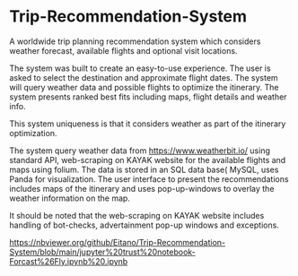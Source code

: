 # Trip-Recommendation-System

A worldwide trip planning recommendation system which considers weather forecast, available flights and optional visit locations.

The system was built to create an easy-to-use experience. The user is asked to select the destination and approximate flight dates. The system will query weather data and possible flights to optimize the itinerary. The system presents ranked best fits including maps, flight details and weather info.

This system uniqueness is that it considers weather as part of the itinerary optimization.

The system query weather data from https://www.weatherbit.io/ using standard API, web-scraping on KAYAK website for the available flights and maps using folium.
The data is stored in an SQL data base( MySQL, uses Panda for visualization. The user interface to present the recommendations includes maps of the itinerary and uses pop-up-windows to overlay the weather information on the map. 

It should be noted that the web-scraping on KAYAK website includes handling of bot-checks, advertainment pop-up windows and exceptions.



https://nbviewer.org/github/Eitano/Trip-Recommendation-System/blob/main/jupyter%20trust%20notebook-Forcast%26Fly.ipynb%20.ipynb
